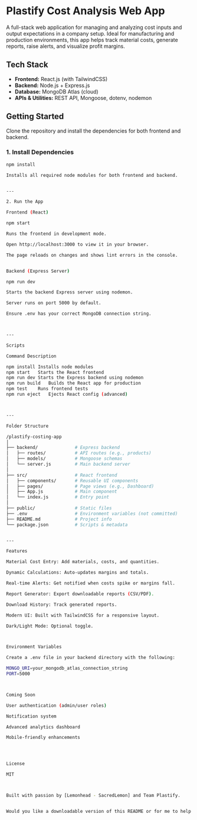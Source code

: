 

# Plastify Cost Analysis Web App

A full-stack web application for managing and analyzing cost inputs and output expectations in a company setup. Ideal for manufacturing and production environments, this app helps track material costs, generate reports, raise alerts, and visualize profit margins.



## Tech Stack

- **Frontend:** React.js (with TailwindCSS)
- **Backend:** Node.js + Express.js
- **Database:** MongoDB Atlas (cloud)
- **APIs & Utilities:** REST API, Mongoose, dotenv, nodemon



## Getting Started

Clone the repository and install the dependencies for both frontend and backend.

### 1. Install Dependencies

```bash
npm install

Installs all required node modules for both frontend and backend.


---

2. Run the App

Frontend (React)

npm start

Runs the frontend in development mode.

Open http://localhost:3000 to view it in your browser.

The page reloads on changes and shows lint errors in the console.


Backend (Express Server)

npm run dev

Starts the backend Express server using nodemon.

Server runs on port 5000 by default.

Ensure .env has your correct MongoDB connection string.



---

Scripts

Command	Description

npm install	Installs node modules
npm start	Starts the React frontend
npm run dev	Starts the Express backend using nodemon
npm run build	Builds the React app for production
npm test	Runs frontend tests
npm run eject	Ejects React config (advanced)



---

Folder Structure

/plastify-costing-app
│
├── backend/              # Express backend
│   ├── routes/           # API routes (e.g., products)
│   ├── models/           # Mongoose schemas
│   └── server.js         # Main backend server
│
├── src/                  # React frontend
│   ├── components/       # Reusable UI components
│   ├── pages/            # Page views (e.g., Dashboard)
│   ├── App.js            # Main component
│   └── index.js          # Entry point
│
├── public/               # Static files
├── .env                  # Environment variables (not committed)
├── README.md             # Project info
└── package.json          # Scripts & metadata


---

Features

Material Cost Entry: Add materials, costs, and quantities.

Dynamic Calculations: Auto-updates margins and totals.

Real-time Alerts: Get notified when costs spike or margins fall.

Report Generator: Export downloadable reports (CSV/PDF).

Download History: Track generated reports.

Modern UI: Built with TailwindCSS for a responsive layout.

Dark/Light Mode: Optional toggle.



Environment Variables

Create a .env file in your backend directory with the following:

MONGO_URI=your_mongodb_atlas_connection_string
PORT=5000



Coming Soon

User authentication (admin/user roles)

Notification system

Advanced analytics dashboard

Mobile-friendly enhancements




License

MIT



Built with passion by [Lemonhead - SacredLemon] and Team Plastify.


Would you like a downloadable version of this README or for me to help auto-generate one inside your project?


